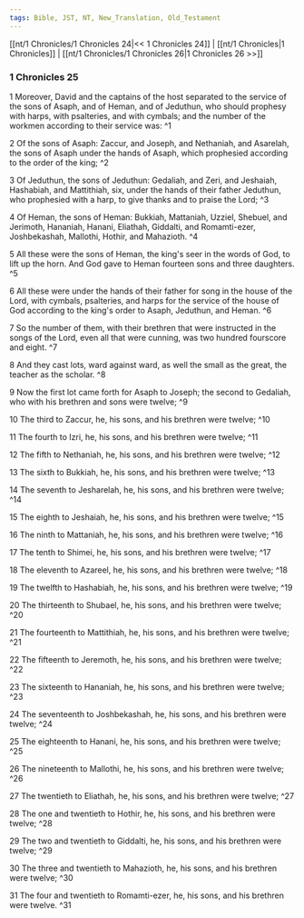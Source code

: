 ```yaml
---
tags: Bible, JST, NT, New_Translation, Old_Testament
---
```


[[nt/1 Chronicles/1 Chronicles 24|<< 1 Chronicles 24]] | [[nt/1 Chronicles|1 Chronicles]] | [[nt/1 Chronicles/1 Chronicles 26|1 Chronicles 26 >>]]

### 1 Chronicles 25

1 Moreover, David and the captains of the host separated to the service of the sons of Asaph, and of Heman, and of Jeduthun, who should prophesy with harps, with psalteries, and with cymbals; and the number of the workmen according to their service was:  ^1

2 Of the sons of Asaph: Zaccur, and Joseph, and Nethaniah, and Asarelah, the sons of Asaph under the hands of Asaph, which prophesied according to the order of the king;  ^2

3 Of Jeduthun, the sons of Jeduthun: Gedaliah, and Zeri, and Jeshaiah, Hashabiah, and Mattithiah, six, under the hands of their father Jeduthun, who prophesied with a harp, to give thanks and to praise the Lord;  ^3

4 Of Heman, the sons of Heman: Bukkiah, Mattaniah, Uzziel, Shebuel, and Jerimoth, Hananiah, Hanani, Eliathah, Giddalti, and Romamti-ezer, Joshbekashah, Mallothi, Hothir, and Mahazioth.  ^4

5 All these were the sons of Heman, the king\'s seer in the words of God, to lift up the horn. And God gave to Heman fourteen sons and three daughters.  ^5

6 All these were under the hands of their father for song in the house of the Lord, with cymbals, psalteries, and harps for the service of the house of God according to the king\'s order to Asaph, Jeduthun, and Heman.  ^6

7 So the number of them, with their brethren that were instructed in the songs of the Lord, even all that were cunning, was two hundred fourscore and eight.  ^7

8 And they cast lots, ward against ward, as well the small as the great, the teacher as the scholar.  ^8

9 Now the first lot came forth for Asaph to Joseph; the second to Gedaliah, who with his brethren and sons were twelve;  ^9

10 The third to Zaccur, he, his sons, and his brethren were twelve;  ^10

11 The fourth to Izri, he, his sons, and his brethren were twelve;  ^11

12 The fifth to Nethaniah, he, his sons, and his brethren were twelve;  ^12

13 The sixth to Bukkiah, he, his sons, and his brethren were twelve;  ^13

14 The seventh to Jesharelah, he, his sons, and his brethren were twelve;  ^14

15 The eighth to Jeshaiah, he, his sons, and his brethren were twelve;  ^15

16 The ninth to Mattaniah, he, his sons, and his brethren were twelve;  ^16

17 The tenth to Shimei, he, his sons, and his brethren were twelve;  ^17

18 The eleventh to Azareel, he, his sons, and his brethren were twelve;  ^18

19 The twelfth to Hashabiah, he, his sons, and his brethren were twelve;  ^19

20 The thirteenth to Shubael, he, his sons, and his brethren were twelve;  ^20

21 The fourteenth to Mattithiah, he, his sons, and his brethren were twelve;  ^21

22 The fifteenth to Jeremoth, he, his sons, and his brethren were twelve;  ^22

23 The sixteenth to Hananiah, he, his sons, and his brethren were twelve;  ^23

24 The seventeenth to Joshbekashah, he, his sons, and his brethren were twelve;  ^24

25 The eighteenth to Hanani, he, his sons, and his brethren were twelve;  ^25

26 The nineteenth to Mallothi, he, his sons, and his brethren were twelve;  ^26

27 The twentieth to Eliathah, he, his sons, and his brethren were twelve;  ^27

28 The one and twentieth to Hothir, he, his sons, and his brethren were twelve;  ^28

29 The two and twentieth to Giddalti, he, his sons, and his brethren were twelve;  ^29

30 The three and twentieth to Mahazioth, he, his sons, and his brethren were twelve;  ^30

31 The four and twentieth to Romamti-ezer, he, his sons, and his brethren were twelve.  ^31

 
